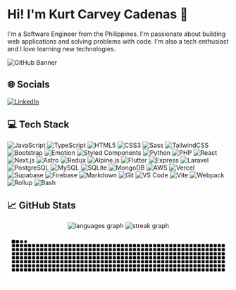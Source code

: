 # Hi! I'm Kurt Carvey Cadenas 👋

I'm a Software Engineer from the Philippines. I'm passionate about building web applications and solving problems with code. I'm also a tech enthusiast and I love learning new technologies.

![GitHub Banner](./images/banner.png)

## 🌐 Socials

[![LinkedIn](https://skillicons.dev/icons?i=linkedin)](https://linkedin.com/in/kurtcarvey-cadenas)

## 💻 Tech Stack

![JavaScript](https://skillicons.dev/icons?i=js)
![TypeScript](https://skillicons.dev/icons?i=ts)
![HTML5](https://skillicons.dev/icons?i=html)
![CSS3](https://skillicons.dev/icons?i=css)
![Sass](https://skillicons.dev/icons?i=sass)
![TailwindCSS](https://skillicons.dev/icons?i=tailwind)
![Bootstrap](https://skillicons.dev/icons?i=bootstrap)
![Emotion](https://skillicons.dev/icons?i=emotion)
![Styled Components](https://skillicons.dev/icons?i=styledcomponents)
![Python](https://skillicons.dev/icons?i=py)
![PHP](https://skillicons.dev/icons?i=php)
![React](https://skillicons.dev/icons?i=react)
![Next.js](https://skillicons.dev/icons?i=nextjs)
![Astro](https://skillicons.dev/icons?i=astro)
![Redux](https://skillicons.dev/icons?i=redux)
![Alpine.js](https://skillicons.dev/icons?i=alpinejs)
![Flutter](https://skillicons.dev/icons?i=flutter)
![Express](https://skillicons.dev/icons?i=express)
![Laravel](https://skillicons.dev/icons?i=laravel)
![PostgreSQL](https://skillicons.dev/icons?i=postgres)
![MySQL](https://skillicons.dev/icons?i=mysql)
![SQLite](https://skillicons.dev/icons?i=sqlite)
![MongoDB](https://skillicons.dev/icons?i=mongodb)
![AWS](https://skillicons.dev/icons?i=aws)
![Vercel](https://skillicons.dev/icons?i=vercel)
![Supabase](https://skillicons.dev/icons?i=supabase)
![Firebase](https://skillicons.dev/icons?i=firebase)
![Markdown](https://skillicons.dev/icons?i=md)
![Git](https://skillicons.dev/icons?i=git)
![VS Code](https://skillicons.dev/icons?i=vscode)
![Vite](https://skillicons.dev/icons?i=vite)
![Webpack](https://skillicons.dev/icons?i=webpack)
![Rollup](https://skillicons.dev/icons?i=rollup)
![Bash](https://skillicons.dev/icons?i=bash)

## 📈 GitHub Stats

<div align="center">
  <img src="https://github-readme-stats.vercel.app/api/top-langs?username=krtcrvy&locale=en&hide_title=false&layout=compact&card_width=320&langs_count=5&theme=dark&hide_border=false&order=2" height="150" alt="languages graph"  />
  <img src="https://streak-stats.demolab.com?user=krtcrvy&locale=en&mode=daily&theme=dark&hide_border=false&border_radius=5&order=3" height="150" alt="streak graph"  />
</div>

![Snake Animation](https://raw.githubusercontent.com/krtcrvy/krtcrvy/output/snake.svg)
